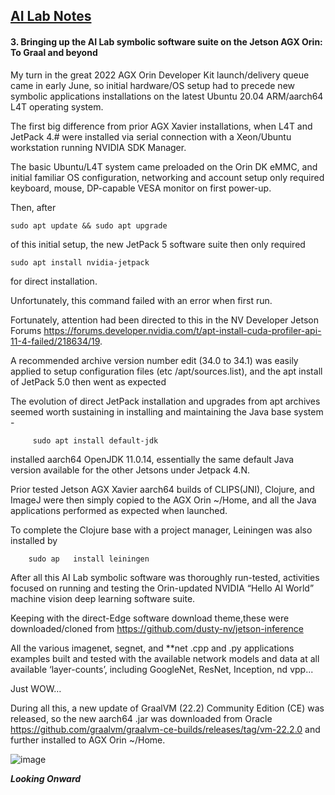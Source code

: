 ## <u>AI Lab Notes</u>

#### **3. Bringing up the AI Lab symbolic software suite on the Jetson AGX Orin: To Graal and beyond**
       
My turn in the great 2022 AGX Orin Developer Kit launch/delivery queue came in early June, so initial hardware/OS setup had to precede new symbolic applications installations on the latest Ubuntu 20.04 ARM/aarch64 L4T operating system.

The first big difference from prior AGX Xavier installations, when L4T and JetPack 4.# were installed via serial connection with a Xeon/Ubuntu workstation running NVIDIA SDK Manager. 

The basic Ubuntu/L4T system came preloaded on the Orin DK eMMC, and initial familiar OS configuration, networking and account setup only required keyboard, mouse, DP-capable VESA monitor on first power-up.

Then, after

	sudo apt update && sudo apt upgrade

of this initial setup, the new JetPack 5 software suite then only required
 
 	sudo apt install nvidia-jetpack

for direct installation.

Unfortunately, this command failed with an error when first run.

Fortunately, attention had been directed to this in the NV Developer Jetson Forums 
https://forums.developer.nvidia.com/t/apt-install-cuda-profiler-api-11-4-failed/218634/19. 

A recommended archive version number edit (34.0 to 34.1) was easily applied to setup configuration files (etc
/apt/sources.list), and the apt install of JetPack 5.0 then went as expected
       
The evolution of direct JetPack installation and upgrades from apt archives seemed worth sustaining in installing and maintaining the Java base system - 
 
		 sudo apt install default-jdk

installed aarch64 OpenJDK 11.0.14, essentially the same default Java version available for the other Jetsons under Jetpack 4.N.

Prior tested Jetson AGX Xavier aarch64 builds of CLIPS(JNI), Clojure, and ImageJ were then simply copied to the AGX Orin ~/Home, and all the Java applications performed as expected when launched.

To complete the Clojure base with a project manager, Leiningen was also installed by 

		sudo ap   install leiningen

After all this AI Lab symbolic software was thoroughly run-tested, activities focused on running and testing the Orin-updated NVIDIA  “Hello AI World” machine vision deep learning software suite. 

Keeping with the direct-Edge software download theme,these were downloaded/cloned from https://github.com/dusty-nv/jetson-inference

All the various imagenet, segnet, and **net .cpp and .py applications examples built and tested with the available network models and data at all available ‘layer-counts’, including GoogleNet, ResNet, Inception, nd vpp...

Just WOW…

During all this, a new update of GraalVM (22.2) Community Edition (CE) was released, so the new aarch64 .jar was downloaded from Oracle https://github.com/graalvm/graalvm-ce-builds/releases/tag/vm-22.2.0 and further installed to AGX Orin ~/Home.

![image](https://user-images.githubusercontent.com/71346897/183269422-764967e2-0585-47ea-bf83-8ecf548a85bc.png)

***Looking Onward***
